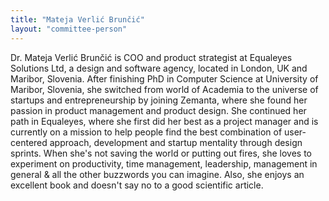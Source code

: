 ```yaml
---
title: "Mateja Verlić Brunčić"
layout: "committee-person"
---
```


Dr. Mateja Verlić Brunčić is COO and product strategist at Equaleyes Solutions Ltd, a design and software agency, located in London, UK and Maribor, Slovenia. After finishing PhD in Computer Science at University of Maribor, Slovenia, she switched from world of Academia to the universe of startups and entrepreneurship by joining Zemanta, where she found her passion in product management and product design. She continued her path in Equaleyes, where she first did her best as a project manager and is currently on a mission to help people find the best combination of user-centered approach, development and startup mentality through design sprints. When she's not saving the world or putting out fires, she loves to experiment on productivity, time management, leadership, management in general & all the other buzzwords you can imagine. Also, she enjoys an excellent book and doesn't say no to a good scientific article.
